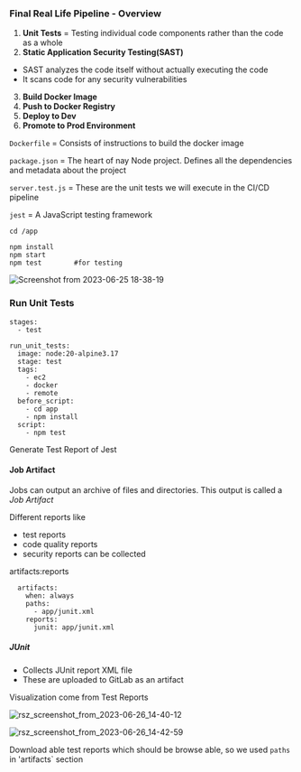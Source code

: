### Final Real Life Pipeline - Overview

1. **Unit Tests** = Testing individual code components rather than the code as a whole
2. **Static Application Security Testing(SAST)** 
- SAST analyzes the code itself without actually executing the code
- It scans code for any security vulnerabilities

3. **Build Docker Image**
4. **Push to Docker Registry**
5. **Deploy to Dev**
6. **Promote to Prod Environment**

`Dockerfile` = Consists of instructions to build the docker image

`package.json` = The heart of nay Node project. Defines all the dependencies and metadata about the project

`server.test.js` = These are the unit tests we will execute in the CI/CD pipeline

`jest` = A JavaScript testing framework

```
cd /app
```

```
npm install
npm start
npm test        #for testing
```

![Screenshot from 2023-06-25 18-38-19](https://github.com/Mohsem35/DevOps/assets/58659448/e4174cd5-e089-49b1-9e03-0c937d479d9c)

### Run Unit Tests

```
stages:
  - test

run_unit_tests:
  image: node:20-alpine3.17
  stage: test
  tags:
    - ec2
    - docker
    - remote
  before_script:
    - cd app
    - npm install
  script:
    - npm test
```

Generate Test Report of Jest

#### Job Artifact

Jobs can output an archive of files and directories. This output is called a _Job Artifact_

Different reports like 
- test reports
- code quality reports
- security reports
can be collected 

artifacts:reports

```
  artifacts:
    when: always
    paths:
      - app/junit.xml
    reports:
      junit: app/junit.xml
```
##### JUnit

- Collects JUnit report XML file
- These are uploaded to GitLab as an artifact

Visualization come from Test Reports

![rsz_screenshot_from_2023-06-26_14-40-12](https://github.com/Mohsem35/DevOps/assets/58659448/cd7f03b5-0295-45ed-800c-954810a7d05b)

![rsz_screenshot_from_2023-06-26_14-42-59](https://github.com/Mohsem35/DevOps/assets/58659448/76d34667-6b58-421d-ad76-496b2455e488)

Download able test reports which should be browse able, so we used `paths` in 'artifacts` section
